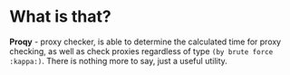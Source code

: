 # What is that?
**Proqy** - proxy checker, is able to determine the calculated time for proxy checking, as well as check proxies regardless of type `(by brute force :kappa:)`.
There is nothing more to say, just a useful utility.
